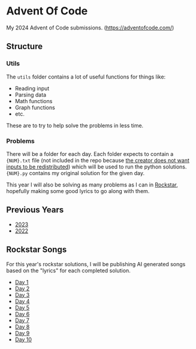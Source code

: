 # Advent Of Code

My 2024 Advent of Code submissions.
(https://adventofcode.com/)

## Structure
### Utils
The `utils` folder contains a lot of useful functions for things like:
- Reading input
- Parsing data
- Math functions
- Graph functions
- etc.

These are to try to help solve the problems in less time.

### Problems
There will be a folder for each day. Each folder expects to contain a `{NUM}.txt` file (not included in the repo because [the creator does not want inputs to be redistributed](https://adventofcode.com/2024/about)) which will be used to run the python solutions. `{NUM}.py` contains my original solution for the given day.

This year I will also be solving as many problems as I can in [Rockstar](https://github.com/RockstarLang/rockstar), hopefully making some good lyrics to go along with them.

## Previous Years
- [2023](https://github.com/duckyluuk/AoC-2023)
- [2022](https://github.com/duckyluuk/AoC-2022)

## Rockstar Songs
For this year's rockstar solutions, I will be publishing AI generated songs based on the "lyrics" for each completed solution.

- [Day 1](https://youtu.be/mrUzmqptpGo)
- [Day 2](https://youtu.be/w-lMqec-1GM)
- [Day 3](https://youtu.be/fINOv771wbs)
- [Day 4](https://youtu.be/qB4nmZzOCX0)
- [Day 5](https://youtu.be/TkAg9HrpGWc)
- [Day 6](https://youtu.be/goFwjuJg8qI)
- [Day 7](https://youtu.be/o-HCagXnqc8)
- [Day 8](https://youtu.be/ZbV8wVI0bKU)
- [Day 9](https://youtu.be/bpxZd4WatWU)
- [Day 10](https://youtu.be/1n6l7pThwZo)
